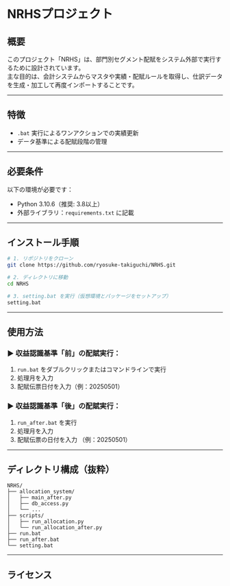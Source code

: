 # NRHSプロジェクト

## 概要
このプロジェクト「NRHS」は、部門別セグメント配賦をシステム外部で実行するために設計されています。  
主な目的は、会計システムからマスタや実績・配賦ルールを取得し、仕訳データを生成・加工して再度インポートすることです。

---

## 特徴
- `.bat` 実行によるワンアクションでの実績更新
- データ基準による配賦段階の管理

---

## 必要条件
以下の環境が必要です：

- Python 3.10.6（推奨: 3.8以上）
- 外部ライブラリ：`requirements.txt` に記載

---

## インストール手順

```bash
# 1. リポジトリをクローン
git clone https://github.com/ryosuke-takiguchi/NRHS.git

# 2. ディレクトリに移動
cd NRHS

# 3. setting.bat を実行（仮想環境とパッケージをセットアップ）
setting.bat
```

---

## 使用方法

### ▶ 収益認識基準「前」の配賦実行：

1. `run.bat` をダブルクリックまたはコマンドラインで実行  
2. 処理月を入力  
3. 配賦伝票日付を入力（例：20250501）  

### ▶ 収益認識基準「後」の配賦実行：

1. `run_after.bat` を実行  
2. 処理月を入力  
3. 配賦伝票の日付を入力 （例：20250501）

---

## ディレクトリ構成（抜粋）

```
NRHS/
├── allocation_system/
│   ├── main_after.py
│   ├── db_access.py
│   └── ...
├── scripts/
│   ├── run_allocation.py
│   └── run_allocation_after.py
├── run.bat
├── run_after.bat
└── setting.bat
```

---

## ライセンス
